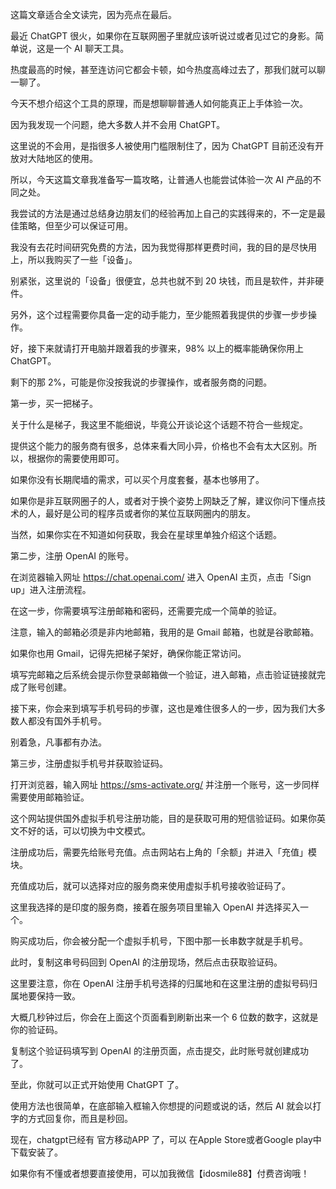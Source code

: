 这篇文章适合全文读完，因为亮点在最后。



最近 ChatGPT 很火，如果你在互联网圈子里就应该听说过或者见过它的身影。简单说，这是一个 AI 聊天工具。



热度最高的时候，甚至连访问它都会卡顿，如今热度高峰过去了，那我们就可以聊一聊了。



今天不想介绍这个工具的原理，而是想聊聊普通人如何能真正上手体验一次。



因为我发现一个问题，绝大多数人并不会用 ChatGPT。



这里说的不会用，是指很多人被使用门槛限制住了，因为 ChatGPT 目前还没有开放对大陆地区的使用。



所以，今天这篇文章我准备写一篇攻略，让普通人也能尝试体验一次 AI 产品的不同之处。



我尝试的方法是通过总结身边朋友们的经验再加上自己的实践得来的，不一定是最佳策略，但至少可以保证可用。



我没有去花时间研究免费的方法，因为我觉得那样更费时间，我的目的是尽快用上，所以我购买了一些「设备」。



别紧张，这里说的「设备」很便宜，总共也就不到 20 块钱，而且是软件，并非硬件。



另外，这个过程需要你具备一定的动手能力，至少能照着我提供的步骤一步步操作。



好，接下来就请打开电脑并跟着我的步骤来，98% 以上的概率能确保你用上 ChatGPT。



剩下的那 2%，可能是你没按我说的步骤操作，或者服务商的问题。


第一步，买一把梯子。



关于什么是梯子，我这里不能细说，毕竟公开谈论这个话题不符合一些规定。



提供这个能力的服务商有很多，总体来看大同小异，价格也不会有太大区别。所以，根据你的需要使用即可。



如果你没有长期爬墙的需求，可以买个月度套餐，基本也够用了。



如果你是非互联网圈子的人，或者对于换个姿势上网缺乏了解，建议你问下懂点技术的人，最好是公司的程序员或者你的某位互联网圈内的朋友。



当然，如果你实在不知道如何获取，我会在星球里单独介绍这个话题。



第二步，注册 OpenAI 的账号。



在浏览器输入网址 https://chat.openai.com/ 进入 OpenAI 主页，点击「Sign up」进入注册流程。

在这一步，你需要填写注册邮箱和密码，还需要完成一个简单的验证。



注意，输入的邮箱必须是非内地邮箱，我用的是 Gmail 邮箱，也就是谷歌邮箱。



如果你也用 Gmail，记得先把梯子架好，确保你能正常访问。



填写完邮箱之后系统会提示你登录邮箱做一个验证，进入邮箱，点击验证链接就完成了账号创建。



接下来，你会来到填写手机号码的步骤，这也是难住很多人的一步，因为我们大多数人都没有国外手机号。

别着急，凡事都有办法。



第三步，注册虚拟手机号并获取验证码。



打开浏览器，输入网址 https://sms-activate.org/ 并注册一个账号，这一步同样需要使用邮箱验证。



这个网站提供国外虚拟手机号注册功能，目的是获取可用的短信验证码。如果你英文不好的话，可以切换为中文模式。

注册成功后，需要先给账号充值。点击网站右上角的「余额」并进入「充值」模块。



充值成功后，就可以选择对应的服务商来使用虚拟手机号接收验证码了。



这里我选择的是印度的服务商，接着在服务项目里输入 OpenAI 并选择买入一个。


购买成功后，你会被分配一个虚拟手机号，下图中那一长串数字就是手机号。



此时，复制这串号码回到 OpenAI 的注册现场，然后点击获取验证码。


这里要注意，你在 OpenAI 注册手机号选择的归属地和在这里注册的虚拟号码归属地要保持一致。



大概几秒钟过后，你会在上面这个页面看到刷新出来一个 6 位数的数字，这就是你的验证码。



复制这个验证码填写到 OpenAI 的注册页面，点击提交，此时账号就创建成功了。



至此，你就可以正式开始使用 ChatGPT 了。


使用方法也很简单，在底部输入框输入你想提的问题或说的话，然后 AI 就会以打字的方式回复你，而且是秒回。


现在，chatgpt已经有 官方移动APP 了，可以 在Apple Store或者Google play中下载安装了。

如果你有不懂或者想要直接使用，可以加我微信【idosmile88】付费咨询哦！